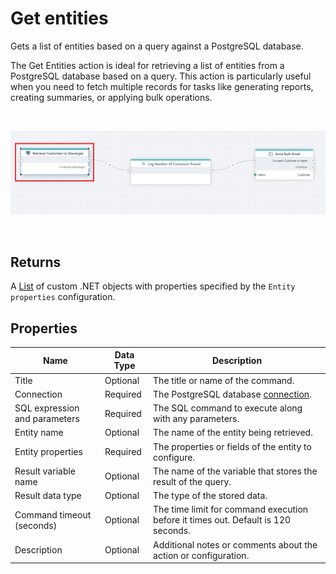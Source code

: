 # Get entities

Gets a list of entities based on a query against a PostgreSQL database.

The Get Entities action is ideal for retrieving a list of entities from a PostgreSQL database based on a query. This action is particularly useful when you need to fetch multiple records for tasks like generating reports, creating summaries, or applying bulk operations.


<br/>

![img](../../../../images/flow/get-entities-postgres.png)

<br/>


## Returns

A [List](https://learn.microsoft.com/en-us/dotnet/api/system.collections.generic.list-1) of custom .NET objects with properties specified by the `Entity properties` configuration.



## Properties  

| Name                        | Data Type       | Description                             |
|-----------------------------|-----------------|----------|
| Title                       | Optional        | The title or name of the command.      |
| Connection                  | Required        | The PostgreSQL database [connection](postgresql-connection.md).    |
| SQL expression and parameters | Required      | The SQL command to execute along with any parameters.|
| Entity name                 | Optional        | The name of the entity being retrieved.|
| Entity properties           | Required        | The properties or fields of the entity to configure.    |
| Result variable name        | Optional        | The name of the variable that stores the result of the query.                               |
| Result data type        | Optional        | The type of the stored data.                               |
| Command timeout (seconds)   | Optional        | The time limit for command execution before it times out. Default is 120 seconds.           |
| Description                 | Optional        | Additional notes or comments about the action or configuration.                             |
